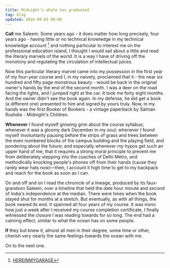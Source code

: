 ```yaml
---
title: Midnight's whale has graduated
tag: blog
updated: 2016-09-03 00:00
---
```


**Call** me Saleem. Some years ago - it does matter how long precisely, four years ago - having little or no technical knowledge in my technical knowledge account [^1] and nothing particular to interest me on the professional education island, I thought I would sail about a little and read the literary marvels of the world. It is a way I have of driving off the monotony and regulating the circulation of intellectual juices.

Now this particular literary marvel came into my possession in the first year of my four-year course and I, in my naivety, proclaimed that it - the near six hundred and fifty page monstrous beauty - would be back in the original owner's hands by the end of the second month. I was a deer on the road facing the lights, and I jumped right at the car. It took me forty eight months. And the owner didn't see the book again. In my defense, he did get a book (a different one) presented to him and signed by yours truly. Now, in my hands was the first Booker of Bookers - a vintage paperback by Salman Rushdie - Midnight's Children. 

**Whenever** I found myself growing grim about the course syllabus; whenever it was a gloomy dark December in my soul; whenever I found myself involuntarily pausing before the strips of grass and trees between the even numbered blocks of the campus building and the playing field, and pondering about the future; and especially whenever my hypos get such an upper hand of me, that it requires a strong moral principle to prevent me from deliberately stepping into the coaches of Delhi Metro, and methodically knocking people's phones off from their hands (cause they rarely wear hats now)—then, I account it high time to get to my backpack and reach for the book as soon as I can. 

On and off and on I read the chronicle of a lineage, produced by its faux-grandson Saleem, over a timeline that held the date hour minute and second of India's independence at the median. There were times when the book stayed shut for months at a stretch. But eventually, as with all things, the book neared its end. It spanned all four years of my course. It was ironic how just a week after I received my course completion certificate, I finally witnessed the closure I was reading towards for so long. The end had a calming effect, similar to what the ocean has on some people.

**If** they but knew it, almost all men in their degree, some time or other, cherish very nearly the same feelings towards the ocean with me.

On to the next one.

[^1]: [HEREINMYGARAGE](https://www.youtube.com/watch?v=0GIwTG8V-Ko "HEREINMYGARAGE")